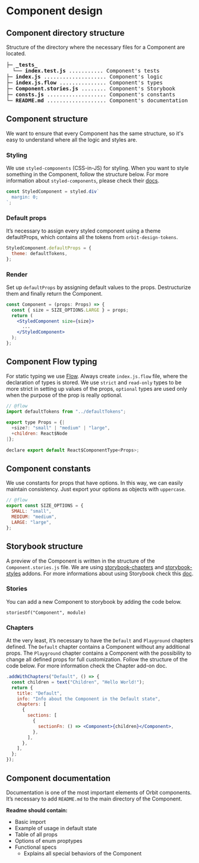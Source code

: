# Component design

## Component directory structure

Structure of the directory where the necessary files for a Component are located.

<pre>
<strong>├─ _tests_</strong>
<strong>  └── index.test.js</strong> ........... Component's tests
<strong>├─ index.js</strong> .................... Component's logic
<strong>├─ index.js.flow</strong> ............... Component's types
<strong>├─ Component.stories.js</strong> ........ Component's Storybook
<strong>├─ consts.js</strong> ................... Component's constants
<strong>└─ README.md</strong> ................... Component's documentation
</pre>

## Component structure

We want to ensure that every Component has the same structure, so it's easy to understand where all the logic and styles are.

### Styling
We use `styled-components` (CSS-in-JS) for styling. When you want to style something in the Component, follow the structure below. For more information about `styled-components`, please check their [docs](https://www.styled-components.com/docs).
```jsx
const StyledComponent = styled.div`
  margin: 0;
`;
```

### Default props
It’s necessary to assign every styled component using a theme defaultProps, which contains all the tokens from `orbit-design-tokens`.
```jsx
StyledComponent.defaultProps = {
  theme: defaultTokens,
};
```
### Render
Set up `defaultProps` by assigning default values to the props. Destructurize them and finally return the Component.

```jsx
const Component = (props: Props) => {
  const { size = SIZE_OPTIONS.LARGE } = props;
  return (
    <StyledComponent size={size}>
      ...
    </StyledComponent>
  );
};
```

## Component Flow typing
For static typing we use [Flow](https://flow.org/en/docs/react/). Always create `index.js.flow` file, where the declaration of types is stored. We use `strict` and `read-only` types to be more strict in setting up values of the props, `optional` types are used only when the purpose of the prop is really optional.

```jsx
// @flow
import defaultTokens from "../defaultTokens";
    
export type Props = {|
  +size?: "small" | "medium" | "large",
  +children: React$Node
|};
    
declare export default React$ComponentType<Props>;
```

## Component constants
We use constants for props that have options. In this way, we can easily maintain consistency. Just export your options as objects with `uppercase`.

```jsx
// @flow
export const SIZE_OPTIONS = {
  SMALL: "small",
  MEDIUM: "medium",
  LARGE: "large",
};
```

## Storybook structure
A preview of the Component is written in the structure of the `Component.stories.js` file. We are using [storybook-chapters](https://github.com/Checkfront/react-storybook-addon-chapters) and [storybook-styles](https://www.npmjs.com/package/@sambego/storybook-styles) addons. For more informations about using Storybook check this [doc](https://storybook.js.org/basics/guide-react/).

### Stories
You can add a new Component to storybook by adding the code below.

`storiesOf("Component", module)`

### Chapters
At the very least, it’s necessary to have the `Default` and `Playground` chapters defined. The `Default` chapter contains a Component without any additional props. The `Playground` chapter contains a Component with the possibility to change all defined props for full customization. Follow the structure of the code below. For more information check the Chapter add-on doc.

```jsx
.addWithChapters("Default", () => {
  const children = text("Children", "Hello World!");
  return {
    title: "Default",
    info: "Info about the Component in the Default state",
    chapters: [
      {
        sections: [
          {
            sectionFn: () => <Component>{children}</Component>,
          },
        ],
      },
    ],
  };
});
```

## Component documentation
Documentation is one of the most important elements of Orbit components. It’s necessary to add `README.md` to the main directory of the Component. 

**Readme should contain:** 
* Basic import
* Example of usage in default state
* Table of all props
* Options of enum proptypes
* Functional specs
  * Explains all special behaviors of the Component






